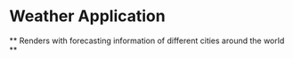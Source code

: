 # Weather Application 
** Renders with forecasting information of different cities around the world **
